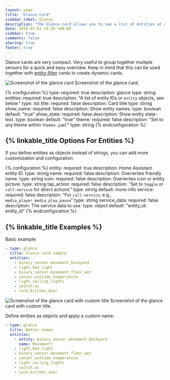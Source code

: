 ```yaml
---
layout: page
title: "Glance Card"
sidebar_label: Glance
description: "The Glance card allows you to see a list of entities at a glance."
date: 2018-07-01 10:28 +00:00
sidebar: true
comments: false
sharing: true
footer: true
---
```


Glance cards are very compact. Very useful to group together multiple sensors for a quick and easy overview. Keep in mind that this can be used together with [entity-filter](/lovelace/entity-filter/) cards to create dynamic cards.

<p class='img'>
<img src='/images/lovelace/lovelace_glance_card.png' alt='Screenshot of the glance card'>
Screenshot of the glance card.
</p>

{% configuration %}
type:
required: true
description: glance
type: string
entities:
required: true
description: "A list of entity IDs or `entity` objects, see below."
type: list
title:
required: false
description: Card title
type: string
show_name:
required: false
description: Show entity names.
type: boolean
default: "true"
show_state:
required: false
description: Show entity state-text.
type: boolean
default: "true"
theme:
required: false
description: "Set to any theme within `themes.yaml`"
type: string
{% endconfiguration %}

## {% linkable_title Options For Entities %}

If you define entities as objects instead of strings, you can add more customization and configuration:

{% configuration %}
entity:
required: true
description: Home Assistant entity ID.
type: string
name:
required: false
description: Overwrites friendly name.
type: string
icon:
required: false
description: Overwrites icon or entity picture.
type: string
tap_action:
required: false
description: "Set to `toggle` or `call-service` for direct actions."
type: string
default: more-info
service:
required: false
description: "For `call-service`, e.g., `media_player.media_play_pause`"
type: string
service_data:
required: false
description: The service data to use.
type: object
default: "entity_id: entity_id"
{% endconfiguration %}

## {% linkable_title Examples %}

Basic example:

```yaml
- type: glance
  title: Glance card sample
  entities:
    - binary_sensor.movement_backyard
    - light.bed_light
    - binary_sensor.basement_floor_wet
    - sensor.outside_temperature
    - light.ceiling_lights
    - switch.ac
    - lock.kitchen_door
```

<p class='img'>
<img src='/images/lovelace/lovelace_glance_card.png' alt='Screenshot of the glance card with custom title'>
Screenshot of the glance card with custom title.
</p>

Define entities as objects and apply a custom name:

```yaml
- type: glance
  title: Better names
  entities:
    - entity: binary_sensor.movement_backyard
      name: Movement?
    - light.bed_light
    - binary_sensor.basement_floor_wet
    - sensor.outside_temperature
    - light.ceiling_lights
    - switch.ac
    - lock.kitchen_door
```
